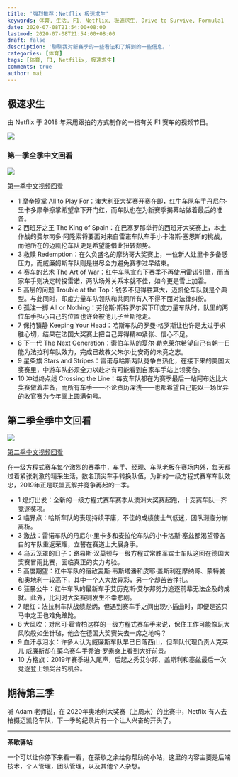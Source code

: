 ```yaml
---
title: '强烈推荐：Netflix 极速求生'
keywords: 体育, 生活, F1, Netflix, 极速求生, Drive to Survive, Formula1
date: 2020-07-08T21:54:00+08:00
lastmod: 2020-07-08T21:54:00+08:00
draft: false
description: '聊聊我对新赛季的一些看法和了解到的一些信息。'
categories: [体育]
tags: [体育, F1, Netfilix, 极速求生]
comments: true
author: mai
---
```


## 极速求生

由 Netflix 于 2018 年采用跟拍的方式制作的一档有关 F1 赛车的视频节目。

![](http://5b0988e595225.cdn.sohucs.com/images/20200228/2c8adf9a6b03452b9a4dd5317fa2cdec.gif)

### 第一季全季中文回看

![](http://wx3.sinaimg.cn/large/0072ktqqgy1gbzp2yo9k7j30rs0fm4k9.jpg)

[第一季中文视频回看](https://www.bilibili.com/video/av90018223/)

- 1 摩拳擦掌 All to Play For：澳大利亚大奖赛开赛在即，红牛车队车手丹尼尔·里卡多摩拳擦掌希望拿下开门红，而车队也在为新赛季揭幕站做着最后的准备。
- 2 西班牙之王 The King of Spain：在巴塞罗那举行的西班牙大奖赛上，本土作战的费尔南多·阿隆索将要面对来自雷诺车队车手小卡洛斯·塞恩斯的挑战，而他所在的迈凯伦车队更是希望能借此扭转颓势。
- 3 救赎 Redemption：在久负盛名的摩纳哥大奖赛上，一位新人让里卡多备感压力，而威廉姆斯车队则是拼尽全力避免赛季过早结束。
- 4 赛车的艺术 The Art of War：红牛车队宣布下赛季不再使用雷诺引擎，而当家车手则决定转投雷诺，两队场外关系本就不佳，如今更是雪上加霜。
- 5 高层的问题 Trouble at the Top：钱多不见得胜算大，迈凯伦车队就是个典型。与此同时，印度力量车队领队和共同所有人不得不面对法律纠纷。
- 6 孤注一掷 All or Nothing：劳伦斯·斯特罗尔买下印度力量车队时，队里的两位车手担心自己的位置也许会被他儿子兰斯抢走。
- 7 保持镇静 Keeping Your Head：哈斯车队的罗曼·格罗斯让也许是太过于求胜心切，结果在法国大奖赛上把自己弄得精神紧张、信心不足。
- 8 下一代 The Next Generation：索伯车队的夏尔·勒克莱尔希望自己有朝一日能为法拉利车队效力，完成已故教父朱尔·比安奇的未竟之志。
- 9 星条旗 Stars and Stripes：雷诺与哈斯两队竞争白热化，在接下来的美国大奖赛里，中游车队必须全力以赴才有可能看到自家车手站上领奖台。
- 10 冲过终点线 Crossing the Line：每支车队都在为赛季最后一站阿布达比大奖赛做着准备，而所有车手——不论资历深浅——也都希望自己能以一场优异的收官赛为今年画上圆满句号。

## 第二季全季中文回看

![](http://5b0988e595225.cdn.sohucs.com/images/20200228/a35105b667e249b3b8201e63b6915c8a.jpeg)

[第二季中文视频回看](https://www.bilibili.com/video/av92342806/)

在一级方程式赛车每个激烈的赛季中，车手、经理、车队老板在赛场内外，每天都过着紧张刺激的精采生活。数名顶尖车手转换队伍，为新的一级方程式赛车车队效忠，2019年正是联盟瓦解并竞争再起的一季。
- 1 熄灯出发：全新的一级方程式赛车赛季从澳洲大奖赛起跑，十支赛车队一齐竞逐奖项。
- 2 临界点：哈斯车队的表现持续平庸，不佳的成绩使士气低迷，团队濒临分崩离析。
- 3 激战：雷诺车队的丹尼尔·里卡多和麦拉伦车队的小卡洛斯·塞兹都渴望带各自的车队重返荣耀，立誓在赛道上大展身手。
- 4 乌云笼罩的日子：路易斯·汉莫顿与一级方程式常胜军宾士车队这回在德国大奖赛冒雨比赛，面临真正的实力考验。
- 5 高度期望：红牛车队的宿敌麦斯·韦斯塔潘和皮耶·盖斯利在摩纳哥、蒙特娄和奥地利一较高下，其中一个人大放异彩，另一个却苦苦挣扎。
- 6 狂暴公牛：红牛车队的最新车手艾历克斯·艾尔邦努力追逐前辈无法企及的成就。此外，比利时大奖赛则发生不幸悲剧。
- 7 眼红：法拉利车队战绩彪炳，但遇到赛车手之间出现小插曲时，即便是这只马中之王也难免踉跄。
- 8 大风吹：对尼可·霍肯柏这样的一级方程式赛车手来说，保住工作可能像玩大风吹般如坐针毡，他会在德国大奖赛失去一席之地吗？
- 9 血汗与泪水：许多人认为威廉斯车队早已日落西山，但车队代理负责人克莱儿·威廉斯却在菜鸟赛车手乔治·罗素身上看到大好前景。
- 10 方格旗：2019年赛季进入尾声，后起之秀艾尔邦、盖斯利和塞兹最后一次竞逐登上领奖台的机会。

## 期待第三季

听 Adam 老师说，在 2020年奥地利大奖赛（上周末）的比赛中，Netflix 有人去拍摄迈凯伦车队，下一季的纪录片有一个让人兴奋的开头了。

----

**茶歇驿站**

一个可以让你停下来看一看，在茶歇之余给你帮助的小站，这里的内容主要是后端技术，个人管理，团队管理，以及其他个人杂想。
